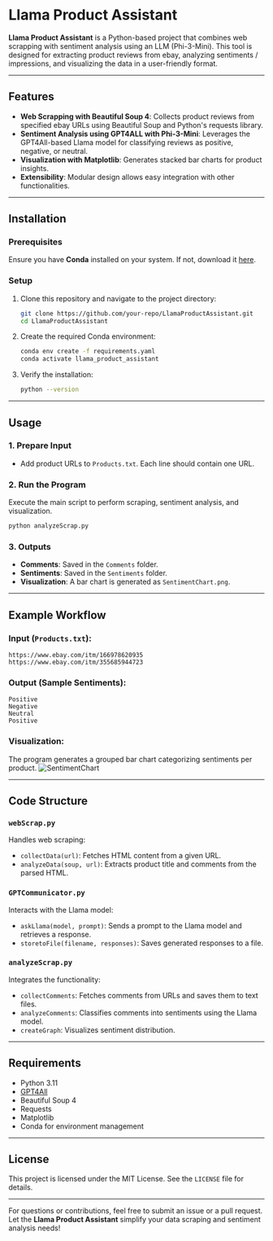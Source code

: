 
# Llama Product Assistant

**Llama Product Assistant** is a Python-based project that combines web scrapping with sentiment analysis using an LLM (Phi-3-Mini). This tool is designed for extracting product reviews from ebay, analyzing sentiments / impressions, and visualizing the data in a user-friendly format.

---

## Features

- **Web Scrapping with Beautiful Soup 4**: Collects product reviews from specified ebay URLs using Beautiful Soup and Python's requests library.
- **Sentiment Analysis using GPT4ALL with Phi-3-Mini**: Leverages the GPT4All-based Llama model for classifying reviews as positive, negative, or neutral.
- **Visualization with Matplotlib**: Generates stacked bar charts for product insights.
- **Extensibility**: Modular design allows easy integration with other functionalities.

---

## Installation

### Prerequisites
Ensure you have **Conda** installed on your system. If not, download it [here](https://docs.conda.io/en/latest/miniconda.html).

### Setup

1. Clone this repository and navigate to the project directory:

   ```bash
   git clone https://github.com/your-repo/LlamaProductAssistant.git
   cd LlamaProductAssistant
   ```

2. Create the required Conda environment:

   ```bash
   conda env create -f requirements.yaml
   conda activate llama_product_assistant
   ```

3. Verify the installation:

   ```bash
   python --version
   ```

---

## Usage

### 1. **Prepare Input**
- Add product URLs to `Products.txt`. Each line should contain one URL.

### 2. **Run the Program**
Execute the main script to perform scraping, sentiment analysis, and visualization.

```bash
python analyzeScrap.py
```

### 3. **Outputs**
- **Comments**: Saved in the `Comments` folder.
- **Sentiments**: Saved in the `Sentiments` folder.
- **Visualization**: A bar chart is generated as `SentimentChart.png`.

---

## Example Workflow

### Input (`Products.txt`):
```text
https://www.ebay.com/itm/166978620935
https://www.ebay.com/itm/355685944723
```

### Output (Sample Sentiments):
```
Positive
Negative
Neutral
Positive
```

### Visualization:
The program generates a grouped bar chart categorizing sentiments per product.
![SentimentChart](https://github.com/user-attachments/assets/e518f3e3-f11d-4431-85f1-2aa78138d183)

---

## Code Structure

### `webScrap.py`
Handles web scraping:
- `collectData(url)`: Fetches HTML content from a given URL.
- `analyzeData(soup, url)`: Extracts product title and comments from the parsed HTML.

### `GPTCommunicator.py`
Interacts with the Llama model:
- `askLlama(model, prompt)`: Sends a prompt to the Llama model and retrieves a response.
- `storetoFile(filename, responses)`: Saves generated responses to a file.

### `analyzeScrap.py`
Integrates the functionality:
- `collectComments`: Fetches comments from URLs and saves them to text files.
- `analyzeComments`: Classifies comments into sentiments using the Llama model.
- `createGraph`: Visualizes sentiment distribution.

---

## Requirements

- Python 3.11
- [GPT4All](https://github.com/nomic-ai/gpt4all)
- Beautiful Soup 4
- Requests
- Matplotlib
- Conda for environment management

---

## License

This project is licensed under the MIT License. See the `LICENSE` file for details.

---

For questions or contributions, feel free to submit an issue or a pull request. Let the **Llama Product Assistant** simplify your data scraping and sentiment analysis needs!
